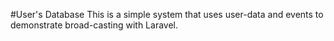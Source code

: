 #User's Database
    This is a simple system that uses user-data and events to demonstrate broad-casting with Laravel.